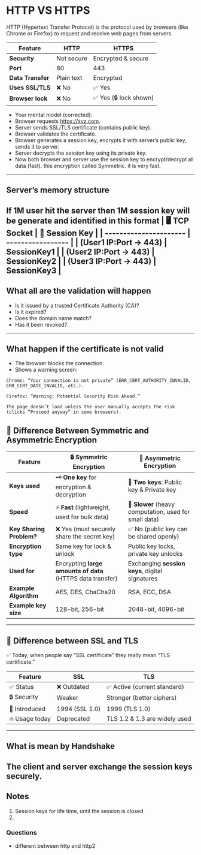 # HTTP VS HTTPS
HTTP (Hypertext Transfer Protocol) is the protocol used by browsers (like Chrome or Firefox) to request and receive web pages from servers.

| Feature           | HTTP       | HTTPS                |
| ----------------- | ---------- | -------------------- |
| **Security**      | Not secure | Encrypted & secure   |
| **Port**          | 80         | 443                  |
| **Data Transfer** | Plain text | Encrypted            |
| **Uses SSL/TLS**  | ❌ No       | ✅ Yes                |
| **Browser lock**  | ❌ No       | ✅ Yes (🔒 lock shown) |


* Your mental model (corrected):
* Browser requests https://xyz.com.
* Server sends SSL/TLS certificate (contains public key).
* Browser validates the certificate.
* Browser generates a session key, encrypts it with server’s public key, sends it to server.
* Server decrypts the session key using its private key.
* Now both browser and server use the session key to encrypt/decrypt all data (fast). this encryption called Symmetric. it is very fast.

---
## Server’s memory structure
If 1M user hit the server then 1M session key will be generate and identified in this format
| 🖥️ **TCP Socket**       | 🔑 **Session Key** |
| ---------------------- | ----------------- |
| (User1 IP\:Port → 443) | SessionKey1       |
| (User2 IP\:Port → 443) | SessionKey2       |
| (User3 IP\:Port → 443) | SessionKey3       |
---

## What all are the validation will happen
* Is it issued by a trusted Certificate Authority (CA)?
* Is it expired?
* Does the domain name match?
* Has it been revoked?

---

## What happen if the certificate is not valid
* The browser blocks the connection.
* Shows a warning screen:

```
Chrome: “Your connection is not private” (ERR_CERT_AUTHORITY_INVALID, ERR_CERT_DATE_INVALID, etc.).
```
```
Firefox: “Warning: Potential Security Risk Ahead.”
```
```
The page doesn’t load unless the user manually accepts the risk (clicks “Proceed anyway” in some browsers).
```

## 🔑 Difference Between Symmetric and Asymmetric Encryption

| Feature                  | 🔒 **Symmetric Encryption**                                 | 🔑 **Asymmetric Encryption**                           |
| ------------------------ | ---------------------------------------------------------- | ----------------------------------------------------- |
| **Keys used**            | 🗝️ **One key** for encryption & decryption                  | 🔑 **Two keys**: Public key & Private key              |
| **Speed**                | ⚡ **Fast** (lightweight, used for bulk data)               | 🐢 **Slower** (heavy computation, used for small data) |
| **Key Sharing Problem?** | ❌ Yes (must securely share the secret key)                 | ✅ No (public key can be shared openly)                |
| **Encryption type**      | Same key for lock & unlock                                 | Public key locks, private key unlocks                 |
| **Used for**             | Encrypting **large amounts of data** (HTTPS data transfer) | Exchanging **session keys**, digital signatures       |
| **Example Algorithm**    | AES, DES, ChaCha20                                         | RSA, ECC, DSA                                         |
| **Example key size**     | 128-bit, 256-bit                                           | 2048-bit, 4096-bit                                    |

---

## 📜 Difference between SSL and TLS
✅ Today, when people say “SSL certificate” they really mean “TLS certificate.”


| Feature       | SSL            | TLS                           |
| ------------- | -------------- | ----------------------------- |
| ✅ Status      | ❌ Outdated     | ✅ Active (current standard)   |
| 🔒 Security    | Weaker         | Stronger (better ciphers)     |
| 📅 Introduced  | 1994 (SSL 1.0) | 1999 (TLS 1.0)                |
| 🔥 Usage today | Deprecated     | TLS 1.2 & 1.3 are widely used |

---
## What is mean by Handshake
The client and server exchange the session keys securely.
---

## Notes
1. Session keys for life time, until the session is closed
2. 

### Questions

* different between http and http2
